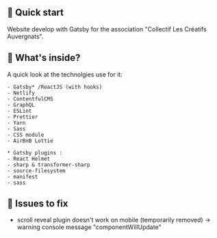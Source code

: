 ## 🚀 Quick start

Website develop with Gatsby for the association "Collectif Les Créatifs Auvergnats".

## 💫 What's inside?

A quick look at the technolgies use for it:

    - Gatsby* /ReactJS (with hooks)
    - Netlify
    - ContentfulCMS
    - GraphQL
    - ESLint
    - Prettier
    - Yarn
    - Sass
    - CSS module
    - AirBnB Lottie

    * Gatsby plugins : 
    - React Helmet
    - sharp & transformer-sharp
    - source-filesystem
    - manifest
    - sass


## 🧐 Issues to fix

- scroll reveal plugin doesn't work on mobile (temporarily removed) -> warning console message "componentWillUpdate"

